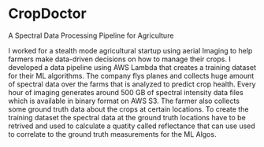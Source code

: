 # CropDoctor
A Spectral Data Processing Pipeline for Agriculture

I worked for a stealth mode agricultural startup using aerial Imaging to help farmers make data-driven decisions on how to manage their crops. I developed a data pipeline using AWS Lambda that creates a training dataset for their ML algorithms. The company flys planes and collects huge amount of spectral data over the farms that is analyzed to predict crop health. Every hour of imaging generates around 500 GB of spectral intensity data files which is available in binary format on AWS S3. The farmer also collects some ground truth data about the crops at certain locations. To create the training dataset the spectral data at the ground truth locations have to be retrived and used to calculate a quatity called reflectance that can use used to correlate to the ground truth measurements for the ML Algos.
